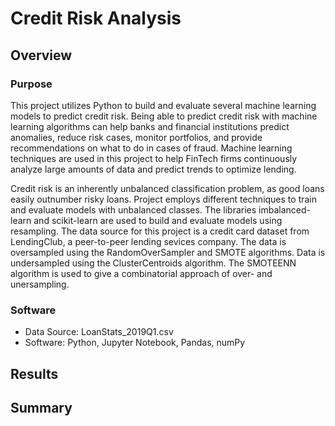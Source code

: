 # Credit Risk Analysis

## Overview

### Purpose

This project utilizes Python to build and evaluate several machine learning models to predict credit risk.  Being able to predict credit risk with machine learning algorithms can help banks and financial institutions predict anomalies, reduce risk cases, monitor portfolios, and provide recommendations on what to do in cases of fraud. Machine learning techniques are used in this project to help FinTech firms continuously analyze large amounts of data and predict trends to optimize lending. 

Credit risk is an inherently unbalanced classification problem, as good loans easily outnumber risky loans. Project employs different techniques to train and evaluate models with unbalanced classes. The libraries imbalanced-learn and scikit-learn are used to build and evaluate models using resampling. The data source for this project is a credit card dataset from LendingClub, a peer-to-peer lending sevices company. The data is oversampled using the RandomOverSampler and SMOTE algorithms. Data is undersampled using the ClusterCentroids algorithm. The SMOTEENN algorithm is used to give a combinatorial approach of over- and unersampling. 



### Software
* Data Source: LoanStats_2019Q1.csv
* Software: Python, Jupyter Notebook, Pandas, numPy

## Results

## Summary
